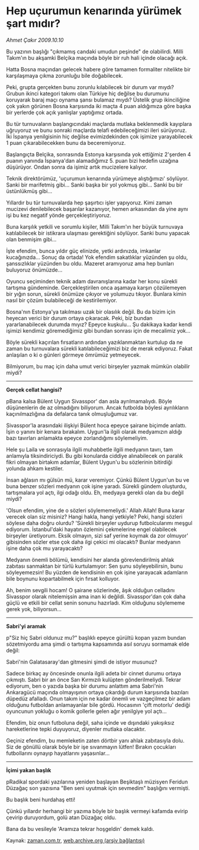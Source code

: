 # Hep uçurumun kenarında yürümek şart mıdır?

*Ahmet Çakır 2009.10.10*

<tr><td class="metin" colspan="2" style="padding-top: 20px; padding-left: 5px; padding-right: 10px;">Bu yazının başlığı "çıkmamış candaki umudun peşinde" de olabilirdi. Milli Takım'ın bu akşamki Belçika maçında böyle bir ruh hali içinde olacağı açık.</td></tr><tr><td class="metin" colspan="2" style="padding-top: 20px; padding-left: 5px; padding-right: 10px;"><p> Hatta Bosna maçından gelecek habere göre tamamen formaliter nitelikte bir karşılaşmaya çıkma zorunluğu bile doğabilecek.
<p>Peki, grupta gerçekten bunu zorunlu kılabilecek bir durum var mıydı? Grubun ikinci kategori takımı olan Türkiye hiç değilse bu durumunu koruyarak baraj maçı oynama şansı bulamaz mıydı? Üstelik grup ikinciliğine çok yakın görünen Bosna karşısında iki maçta 4 puan aldığımıza göre başka bir yerlerde çok açık yanlışlar yaptığımız ortada.
<p>Bu tür turnuvaların başlangıcındaki maçlarda mutlaka beklenmedik kayıplara uğruyoruz ve bunu sonraki maçlarda telafi edebileceğimizi ileri sürüyoruz. İki İspanya yenilgisinin hiç değilse evimizdekinden çok işimize yarayabilecek 1 puan çıkarabilecekken bunu da beceremiyoruz.
<p>Başlangıçta Belçika, sonrasında Estonya karşısında yok ettiğimiz 2'şerden 4 puanın yanında İspanya'dan alamadığımız 5. puan bizi hedefin uzağına düşürüyor. Ondan sonra da işimiz artık mucizelere kalıyor.
<p>Teknik direktörümüz, 'uçurumun kenarında yürümeye alıştığımızı' söylüyor. Sanki bir marifetmiş gibi... Sanki başka bir yol yokmuş gibi... Sanki bu bir üstünlükmüş gibi...
<p>Yıllardır bu tür turnuvalarda hep şaşırtıcı işler yapıyoruz. Kimi zaman mucizevi denilebilecek başarılar kazanıyor, hemen arkasından da yine aynı işi bu kez negatif yönde gerçekleştiriyoruz.
<p>Buna karşılık yetkili ve sorumlu kişiler, Milli Takım'ın her büyük turnuvaya katılabilecek bir istikrara ulaşması gerektiğini söylüyor. Sanki bunu yapacak olan benmişim gibi...
<p>İşte efendim, bunca yıldır güç elinizde, yetki ardınızda, imkanlar kucağınızda... Sonuç da ortada! Yok efendim sakatlıklar yüzünden şu oldu, şanssızlıklar yüzünden bu oldu. Mazeret aramıyoruz ama hep bunları buluyoruz önümüzde...
<p>Oyuncu seçiminden teknik adam davranışlarına kadar her konu sürekli tartışma gündeminde. Gerçekleştirilen onca aşamaya karşın çözülemeyen bir yığın sorun, sürekli önümüze çıkıyor ve yolumuzu tıkıyor. Bunlara kimin nasıl bir çözüm bulabileceği de kestirilemiyor.
<p>Bosna'nın Estonya'ya takılması uzak bir olasılık değil. Bu da bizim için heyecan verici bir durum ortaya çıkaracak. Peki, biz bundan yararlanabilecek durumda mıyız? Epeyce kuşkulu... Şu dakikaya kadar kendi işimizi kendimiz göremediğimiz gibi bundan sonrası için de mecalimiz yok...
<p>Böyle sürekli kaçırılan fırsatların ardından yazıklanmaktan kurtulup da ne zaman bu turnuvalara sürekli katılabileceğimizi biz de merak ediyoruz. Fakat anlaşılan o ki o günleri görmeye ömrümüz yetmeyecek.
<p>Bilmiyorum, bu maç için daha umut verici birşeyler yazmak mümkün olabilir miydi?
<p><hr/>
<p><b>Gerçek cellat hangisi?</b>
<p>pBana kalsa Bülent Uygun Sivasspor' dan asla ayrılmamalıydı. Böyle düşünenlerin de az olmadığını biliyorum. Ancak futbolda böylesi ayrılıkların kaçınılmazlığına da defalarca tanık olmuşluğumuz var.
<p>Sivasspor'la arasındaki ilişkiyi Bülent hoca epeyce şairane biçimde anlattı. İşin o yanını bir kenara bırakalım. Uygun'la ilgili olarak medyamızın aldığı bazı tavırları anlamakta epeyce zorlandığımı söylemeliyim.
<p>Hele şu Laila ve sonrasıyla ilgili muhabbetle ilgili medyanın tavrı, tam anlamıyla tiksindiriciydi. Bu gibi konularda ciddiye alınabilecek on paralık fikri olmayan birtakım adamlar, Bülent Uygun'u bu sözlerinin bitirdiği yolunda ahkam kestiler.
<p>İnsan ağlasın mı gülsün mü, karar veremiyor. Çünkü Bülent Uygun'un bu ve buna benzer sözleri medyanın çok işine yaradı. Sürekli gündem oluşturdu, tartışmalara yol açtı, ilgi odağı oldu. Eh, medyaya gerekli olan da bu değil miydi?
<p>'Olsun efendim, yine de o sözleri söylememeliydi.' Allah Allah! Buna karar verecek olan siz misiniz? Hangi hakla, hangi yetkiyle? Peki, hangi sözleri söylese daha doğru olurdu? 'Sürekli birşeyler uydurup futbolcularımı meşgul ediyorum. İstanbul'daki hayatın özlemini çekmelerine engel olabilecek birşeyler üretiyorum. Eksik olmayın, sizi saf yerine koymak da zor olmuyor' gibisinden sözler etse çok daha ilgi çekici mi olacaktı? Bunlar medyanın işine daha çok mu yarayacaktı?
<p>Medyanın önemli bölümü, kendisini her alanda görevlendirilmiş ahlak zabıtası sanmaktan bir türlü kurtulamıyor: Sen şunu söyleyebilirsin, bunu söyleyemezsin! Bu yüzden de kendisinin en çok işine yarayacak adamların bile boynunu kopartabilmek için fırsat kolluyor.
<p>Ah, benim sevgili hocam! O şairane sözlerinde, âşık olduğun celladını Sivasspor olarak nitelemişsin ama inan ki değildi. Sivasspor'dan çok daha güçlü ve etkili bir cellat senin sonunu hazırladı. Kim olduğunu söylememe gerek yok, biliyorsun...
<p><hr/>
<p><b>Sabri'yi aramak</b>
<p>p"Siz hiç Sabri oldunuz mu?" başlıklı epeyce gürültü kopan yazım bundan sözetmiyordu ama şimdi o tartışma kapsamında asıl soruyu sormamak elde değil:
<p> Sabri'nin Galatasaray'dan gitmesini şimdi de istiyor musunuz?
<p> Sadece birkaç ay öncesinde onunla ilgili adeta bir cinnet durumu ortaya çıkmıştı. Sabri bir an önce Sarı Kırmızılı kulüpten gönderilmeliydi. Tekrar ediyorum, ben o yazıda başka bir durumu anlattım ama Sabri'nin Ankaragücü maçında olmayışının ortaya çıkardığı durum karşısında bazıları düpedüz afalladı. Onun takım için ne kadar önemli ve vazgeçilmez bir adam olduğunu futboldan anlamayanlar bile gördü. Hocasının 'çift motorlu' dediği oyuncunun yokluğu o komik gollerle gelen ağır yenilgiye yol açtı...
<p> Efendim, biz onun futboluna değil, saha içinde ve dışındaki yakışıksız hareketlerine tepki duyuyoruz, diyenler mutlaka olacaktır.
<p> Geçiniz efendim, bu memleketin zaten dörtbir yanı ahlak zabıtasıyla dolu. Siz de gönüllü olarak böyle bir işe sıvanmayın lütfen! Bırakın çocukları futbollarını oynayıp hayatlarını yaşasınlar...
<p><hr/>
<p><b>İçimi yakan başlık </b>
<p>pRadikal spordaki yazılarına yeniden başlayan Beşiktaşlı müzisyen Feridun Düzağaç son yazısına "Ben seni uyutmak için sevmedim" başlığını vermişti.
<p> Bu başlık beni hurdahaş etti!
<p>Çünkü yıllardır herhangi bir yazıma böyle bir başlık vermeyi kafamda evirip çevirip duruyordum, golü atan Düzağaç oldu. 
<p> Bana da bu vesileyle 'Aramıza tekrar hoşgeldin' demek kaldı. <br/></p></p></p></p></p></p></p></p></p></p></p></p></p></p></p></p></p></p></p></p></p></p></p></p></p></p></p></p></p></p></p></p></p></p></td></tr>

Kaynak: [zaman.com.tr](http://zaman.com.tr/yazar.do?yazino=901626), [web.archive.org (arşiv bağlantısı)](http://web.archive.org/web/20091011051011/http://www.zaman.com.tr:80/yazar.do?yazino=901626)
